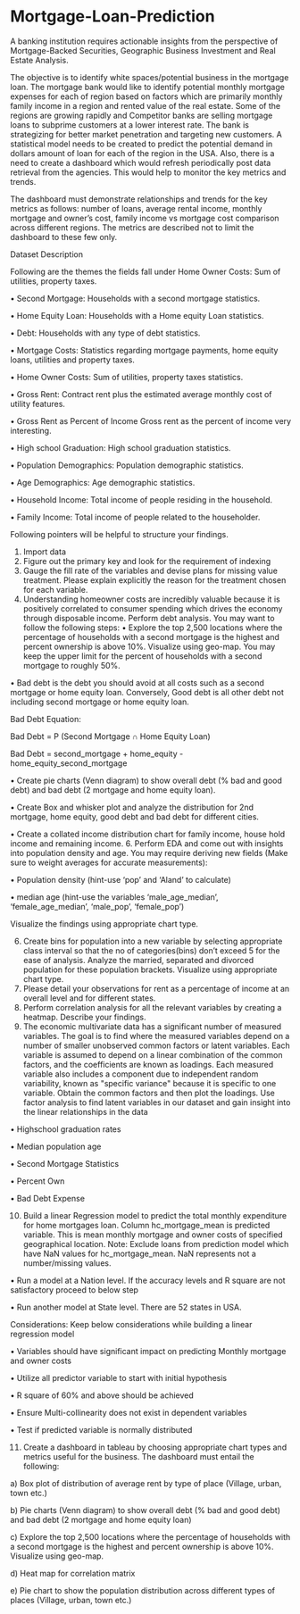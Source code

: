 # Mortgage-Loan-Prediction

A banking institution requires actionable insights from the perspective of Mortgage-Backed Securities, Geographic Business Investment and Real Estate Analysis. 

The objective is to identify white spaces/potential business in the mortgage loan. The mortgage bank would like to identify potential monthly mortgage expenses for each of region based on factors which are primarily monthly family income in a region and rented value of the real estate. Some of the regions are growing rapidly and Competitor banks are selling mortgage loans to subprime customers at a lower interest rate. The bank is strategizing for better market penetration and targeting new customers. A statistical model needs to be created to predict the potential demand in dollars amount of loan for each of the region in the USA. Also, there is a need to create a dashboard which would refresh periodically post data retrieval from the agencies. This would help to monitor the key metrics and trends.

The dashboard must demonstrate relationships and trends for the key metrics as follows:  number of loans, average rental income, monthly mortgage and owner’s cost, family income vs mortgage cost comparison across different regions. The metrics are described not to limit the dashboard to these few only. 

Dataset Description

Following are the themes the fields fall under Home Owner Costs: Sum of utilities, property taxes.

•	Second Mortgage: Households with a second mortgage statistics.

•	Home Equity Loan: Households with a Home equity Loan statistics.

•	Debt: Households with any type of debt statistics.

•	Mortgage Costs: Statistics regarding mortgage payments, home equity loans, utilities and property taxes.

•	Home Owner Costs: Sum of utilities, property taxes statistics.

•	Gross Rent: Contract rent plus the estimated average monthly cost of utility features.

•	Gross Rent as Percent of Income Gross rent as the percent of income very interesting.

•	High school Graduation: High school graduation statistics.

•	Population Demographics: Population demographic statistics.

•	Age Demographics: Age demographic statistics.

•	Household Income: Total income of people residing in the household.

•	Family Income: Total income of people related to the householder.

Following pointers will be helpful to structure your findings.   

1.	Import data 
2.	Figure out the primary key and look for the requirement of indexing
3.	Gauge the fill rate of the variables and devise plans for missing value treatment. Please explain explicitly the reason for the treatment chosen for each variable. 
4.	Understanding homeowner costs are incredibly valuable because it is positively correlated to consumer spending which drives the economy through disposable income. Perform debt analysis. You may want to follow the following steps:
•	Explore the top 2,500 locations where the percentage of households with a second mortgage is the highest and percent ownership is above 10%. Visualize using geo-map. You may keep the upper limit for the percent of households with a second mortgage to roughly 50%.

•	Bad debt is the debt you should avoid at all costs such as a second mortgage or home equity loan. Conversely, Good debt is all other debt not including second mortgage or home equity loan.

Bad Debt Equation:

Bad Debt = P (Second Mortgage ∩ Home Equity Loan) 

Bad Debt = second_mortgage + home_equity - home_equity_second_mortgage

•	Create pie charts (Venn diagram) to show overall debt (% bad and good debt) and bad debt (2 mortgage and home equity loan).

•	Create Box and whisker plot and analyze the distribution for 2nd mortgage, home equity, good debt and bad debt for different cities.

•	Create a collated income distribution chart for family income, house hold income and remaining income. 
6.	Perform EDA and come out with insights into population density and age. You may require deriving new fields (Make sure to weight averages for accurate measurements): 

•	Population density (hint-use ‘pop’ and ‘Aland’ to calculate) 

•	median age (hint-use the variables ‘male_age_median’, ‘female_age_median’, ‘male_pop’, ‘female_pop’)

Visualize the findings using appropriate chart type.

6.	Create bins for population into a new variable by selecting appropriate class interval so that the no of categories(bins) don’t exceed 5 for the ease of analysis. Analyze the married, separated and divorced population for these population brackets. Visualize using appropriate chart type.
7.	Please detail your observations for rent as a percentage of income at an overall level and for different states.
8.	Perform correlation analysis for all the relevant variables by creating a heatmap. Describe your findings. 
9.	The economic multivariate data has a significant number of measured variables. The goal is to find where the measured variables depend on a number of smaller unobserved common factors or latent variables. Each variable is assumed to depend on a linear combination of the common factors, and the coefficients are known as loadings. Each measured variable also includes a component due to independent random variability, known as "specific variance" because it is specific to one variable. Obtain the common factors and then plot the loadings. Use factor analysis to find latent variables in our dataset and gain insight into the linear relationships in the data

•	Highschool graduation rates

•	Median population age

•	Second Mortgage Statistics

•	Percent Own

•	Bad Debt Expense

10.	Build a linear Regression model to predict the total monthly expenditure for home mortgages loan.
Column hc_mortgage_mean is predicted variable. This is mean monthly mortgage and owner costs of specified geographical location.
Note: Exclude loans from prediction model which have NaN values for hc_mortgage_mean. NaN represents not a number/missing values.

•	Run a model at a Nation level. If the accuracy levels and R square are not satisfactory proceed to below step

•	Run another model at State level. There are 52 states in USA.

Considerations: Keep below considerations while building a linear regression model

•	Variables should have significant impact on predicting Monthly mortgage and owner costs

•	Utilize all predictor variable to start with initial hypothesis

•	R square of 60% and above should be achieved

•	Ensure Multi-collinearity does not exist in dependent variables

•	Test if predicted variable is normally distributed

11.	Create a dashboard in tableau by choosing appropriate chart types and metrics useful for the business. The dashboard must entail the following:

a)	Box plot of distribution of average rent by type of place (Village, urban, town etc.)

b)	Pie charts (Venn diagram) to show overall debt (% bad and good debt) and bad debt (2 mortgage and home equity loan)

c)	Explore the top 2,500 locations where the percentage of households with a second mortgage is the highest and percent ownership is above 10%. Visualize using geo-map.

d)	Heat map for correlation matrix

e)	Pie chart to show the population distribution across different types of places (Village, urban, town etc.)
